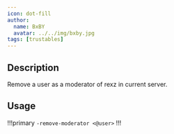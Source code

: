 ```yaml
---
icon: dot-fill
author:
  name: BxBY
  avatar: ../../img/bxby.jpg
tags: [trustables]
---
```


## Description
Remove a user as a moderator of rexz in current server.

## Usage
!!!primary
`-remove-moderator <@user>`
!!!